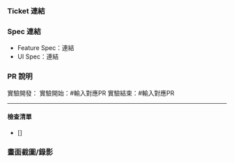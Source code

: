 ### Ticket 連結

### Spec 連結

- Feature Spec：連結
- UI Spec：連結

### PR 說明

實驗開發：
實驗開始：#輸入對應PR
實驗結束：#輸入對應PR

---

#### 檢查清單

- []

### 畫面截圖/錄影
